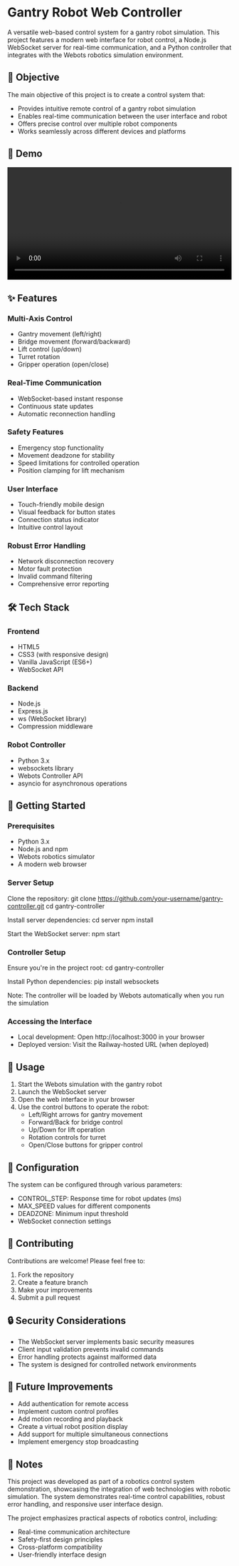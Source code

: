 # Gantry Robot Web Controller

A versatile web-based control system for a gantry robot simulation. This project features a modern web interface for robot control, a Node.js WebSocket server for real-time communication, and a Python controller that integrates with the Webots robotics simulation environment.

## 🎯 Objective

The main objective of this project is to create a control system that:
- Provides intuitive remote control of a gantry robot simulation
- Enables real-time communication between the user interface and robot
- Offers precise control over multiple robot components
- Works seamlessly across different devices and platforms


## 🎥 Demo
<div align="center">
  <video width="100%" controls>
    <source src="2025-02-07 23-35-05.mp4" type="video/mp4">
  </video>
</div>


## ✨ Features

### Multi-Axis Control
- Gantry movement (left/right)
- Bridge movement (forward/backward)
- Lift control (up/down)
- Turret rotation
- Gripper operation (open/close)

### Real-Time Communication
- WebSocket-based instant response
- Continuous state updates
- Automatic reconnection handling

### Safety Features
- Emergency stop functionality
- Movement deadzone for stability
- Speed limitations for controlled operation
- Position clamping for lift mechanism

### User Interface
- Touch-friendly mobile design
- Visual feedback for button states
- Connection status indicator
- Intuitive control layout

### Robust Error Handling
- Network disconnection recovery
- Motor fault protection
- Invalid command filtering
- Comprehensive error reporting

## 🛠️ Tech Stack

### Frontend
- HTML5
- CSS3 (with responsive design)
- Vanilla JavaScript (ES6+)
- WebSocket API

### Backend
- Node.js
- Express.js
- ws (WebSocket library)
- Compression middleware

### Robot Controller
- Python 3.x
- websockets library
- Webots Controller API
- asyncio for asynchronous operations

## 🚀 Getting Started

### Prerequisites
- Python 3.x
- Node.js and npm
- Webots robotics simulator
- A modern web browser

### Server Setup

Clone the repository:
git clone https://github.com/your-username/gantry-controller.git
cd gantry-controller

Install server dependencies:
cd server
npm install

Start the WebSocket server:
npm start

### Controller Setup

Ensure you're in the project root:
cd gantry-controller

Install Python dependencies:
pip install websockets

Note: The controller will be loaded by Webots automatically when you run the simulation

### Accessing the Interface
- Local development: Open http://localhost:3000 in your browser
- Deployed version: Visit the Railway-hosted URL (when deployed)

## 📝 Usage

1. Start the Webots simulation with the gantry robot
2. Launch the WebSocket server
3. Open the web interface in your browser
4. Use the control buttons to operate the robot:
   - Left/Right arrows for gantry movement
   - Forward/Back for bridge control
   - Up/Down for lift operation
   - Rotation controls for turret
   - Open/Close buttons for gripper control

## 🔧 Configuration

The system can be configured through various parameters:
- CONTROL_STEP: Response time for robot updates (ms)
- MAX_SPEED values for different components
- DEADZONE: Minimum input threshold
- WebSocket connection settings

## 🤝 Contributing

Contributions are welcome! Please feel free to:
1. Fork the repository
2. Create a feature branch
3. Make your improvements
4. Submit a pull request

## 🔒 Security Considerations

- The WebSocket server implements basic security measures
- Client input validation prevents invalid commands
- Error handling protects against malformed data
- The system is designed for controlled network environments

## 🚧 Future Improvements

- Add authentication for remote access
- Implement custom control profiles
- Add motion recording and playback
- Create a virtual robot position display
- Add support for multiple simultaneous connections
- Implement emergency stop broadcasting

## 📄 Notes

This project was developed as part of a robotics control system demonstration, showcasing the integration of web technologies with robotic simulation. The system demonstrates real-time control capabilities, robust error handling, and responsive user interface design.

The project emphasizes practical aspects of robotics control, including:
- Real-time communication architecture
- Safety-first design principles
- Cross-platform compatibility
- User-friendly interface design
